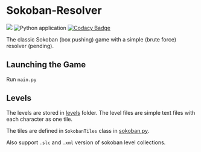 # Sokoban-Resolver 
[![](https://img.shields.io/badge/python-3-blue.svg)](https://www.python.org/download/)
![Python application](https://github.com/luhao007/Sokoban-Resolver/workflows/Python%20application/badge.svg)
[![Codacy Badge](https://app.codacy.com/project/badge/Grade/7ea65c19c8014e4cb4dd991d457d6434)](https://www.codacy.com/gh/luhao007/Sokoban-Resolver/dashboard?utm_source=github.com&amp;utm_medium=referral&amp;utm_content=luhao007/Sokoban-Resolver&amp;utm_campaign=Badge_Grade)

The classic Sokoban (box pushing) game with a simple (brute force) resolver (pending). 

## Launching the Game

Run `main.py`

## Levels

The levels are stored in [levels](https://github.com/luhao007/Sokoban-Resolver/tree/master/levels) folder.
The level files are simple text files with each character as one tile.

The tiles are defined in ```SokobanTiles``` class in [sokoban.py](https://github.com/luhao007/Sokoban-Resolver/blob/master/sokoban.py).

Also support `.slc` and `.xml` version of sokoban level collections.


